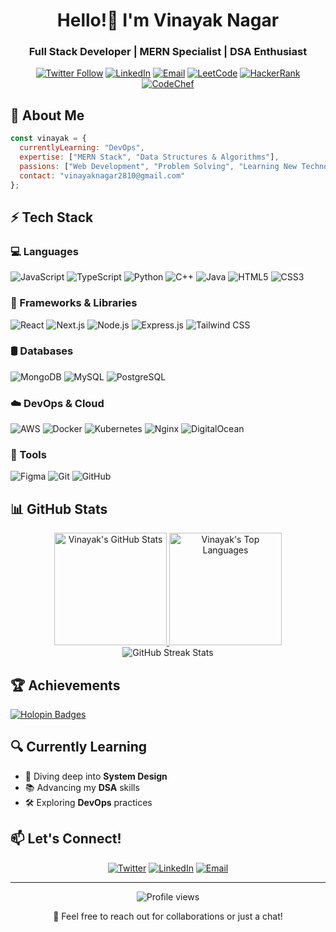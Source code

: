 <div align="center">
  
# Hello!👋 I'm Vinayak Nagar

### Full Stack Developer | MERN Specialist | DSA Enthusiast

[![Twitter Follow](https://img.shields.io/twitter/follow/vinayaknagar09?logo=twitter&style=for-the-badge)](https://twitter.com/vinayaknagar09)
[![LinkedIn](https://img.shields.io/badge/LinkedIn-Connect-blue?style=for-the-badge&logo=linkedin)](https://linkedin.com/in/vinayak-nagar-113022252)
[![Email](https://img.shields.io/badge/Email-Contact-red?style=for-the-badge&logo=gmail)](mailto:vinayaknagar2810@gmail.com)
[![LeetCode](https://img.shields.io/badge/LeetCode-Profile-orange?style=for-the-badge&logo=leetcode)](https://www.leetcode.com/vinayaknagar)
[![HackerRank](https://img.shields.io/badge/HackerRank-Profile-brightgreen?style=for-the-badge&logo=hackerrank)](https://www.hackerrank.com/vinayaknagar2003)
[![CodeChef](https://img.shields.io/badge/CodeChef-Profile-brown?style=for-the-badge&logo=codechef)](https://www.codechef.com/users/vinayaknagar)

</div>

## 🚀 About Me

```javascript
const vinayak = {
  currentlyLearning: "DevOps",
  expertise: ["MERN Stack", "Data Structures & Algorithms"],
  passions: ["Web Development", "Problem Solving", "Learning New Technologies"],
  contact: "vinayaknagar2810@gmail.com"
};
```

## ⚡ Tech Stack

### 💻 Languages
![JavaScript](https://img.shields.io/badge/JavaScript-F7DF1E?style=for-the-badge&logo=javascript&logoColor=black)
![TypeScript](https://img.shields.io/badge/TypeScript-007ACC?style=for-the-badge&logo=typescript&logoColor=white)
![Python](https://img.shields.io/badge/Python-3776AB?style=for-the-badge&logo=python&logoColor=white)
![C++](https://img.shields.io/badge/C++-00599C?style=for-the-badge&logo=cplusplus&logoColor=white)
![Java](https://img.shields.io/badge/Java-ED8B00?style=for-the-badge&logo=java&logoColor=white)
![HTML5](https://img.shields.io/badge/HTML5-E34F26?style=for-the-badge&logo=html5&logoColor=white)
![CSS3](https://img.shields.io/badge/CSS3-1572B6?style=for-the-badge&logo=css3&logoColor=white)

### 🚀 Frameworks & Libraries
![React](https://img.shields.io/badge/React-20232A?style=for-the-badge&logo=react&logoColor=61DAFB)
![Next.js](https://img.shields.io/badge/Next.js-000000?style=for-the-badge&logo=nextdotjs&logoColor=white)
![Node.js](https://img.shields.io/badge/Node.js-339933?style=for-the-badge&logo=nodedotjs&logoColor=white)
![Express.js](https://img.shields.io/badge/Express.js-000000?style=for-the-badge&logo=express&logoColor=white)
![Tailwind CSS](https://img.shields.io/badge/Tailwind_CSS-38B2AC?style=for-the-badge&logo=tailwind-css&logoColor=white)

### 🛢️ Databases
![MongoDB](https://img.shields.io/badge/MongoDB-4EA94B?style=for-the-badge&logo=mongodb&logoColor=white)
![MySQL](https://img.shields.io/badge/MySQL-4479A1?style=for-the-badge&logo=mysql&logoColor=white)
![PostgreSQL](https://img.shields.io/badge/PostgreSQL-316192?style=for-the-badge&logo=postgresql&logoColor=white)

### ☁️ DevOps & Cloud
![AWS](https://img.shields.io/badge/AWS-232F3E?style=for-the-badge&logo=amazon-aws&logoColor=white)
![Docker](https://img.shields.io/badge/Docker-2496ED?style=for-the-badge&logo=docker&logoColor=white)
![Kubernetes](https://img.shields.io/badge/Kubernetes-326CE5?style=for-the-badge&logo=kubernetes&logoColor=white)
![Nginx](https://img.shields.io/badge/Nginx-009639?style=for-the-badge&logo=nginx&logoColor=white)
![DigitalOcean](https://img.shields.io/badge/DigitalOcean-0080FF?style=for-the-badge&logo=digitalocean&logoColor=white)

### 🔧 Tools
![Figma](https://img.shields.io/badge/Figma-F24E1E?style=for-the-badge&logo=figma&logoColor=white)
![Git](https://img.shields.io/badge/Git-F05032?style=for-the-badge&logo=git&logoColor=white)
![GitHub](https://img.shields.io/badge/GitHub-100000?style=for-the-badge&logo=github&logoColor=white)

## 📊 GitHub Stats

<div align="center">
  <a href="https://github.com/vinayak2k03">
    <img height="180em" src="https://github-readme-stats.vercel.app/api?username=vinayak2k03&show_icons=true&theme=tokyonight&include_all_commits=true&count_private=true" alt="Vinayak's GitHub Stats"/>
    <img height="180em" src="https://github-readme-stats.vercel.app/api/top-langs/?username=vinayak2k03&layout=compact&langs_count=8&theme=tokyonight" alt="Vinayak's Top Languages"/>
  </a>
</div>

<div align="center">
  <img src="https://github-readme-streak-stats.herokuapp.com/?user=vinayak2k03&theme=tokyonight" alt="GitHub Streak Stats"/>
</div>

## 🏆 Achievements

[![Holopin Badges](https://holopin.me/vinayak2k03)](https://holopin.io/@vinayak2k03)

## 🔍 Currently Learning

- 🌱 Diving deep into **System Design**
- 📚 Advancing my **DSA** skills
- 🛠️ Exploring **DevOps** practices

## 📫 Let's Connect!

<div align="center">
  
[![Twitter](https://img.shields.io/badge/Twitter-1DA1F2?style=for-the-badge&logo=twitter&logoColor=white)](https://twitter.com/vinayaknagar09)
[![LinkedIn](https://img.shields.io/badge/LinkedIn-0077B5?style=for-the-badge&logo=linkedin&logoColor=white)](https://linkedin.com/in/vinayak-nagar-113022252)
[![Email](https://img.shields.io/badge/Email-D14836?style=for-the-badge&logo=gmail&logoColor=white)](mailto:vinayaknagar2810@gmail.com)

</div>

---

<div align="center">
  <img src="https://komarev.com/ghpvc/?username=vinayak2k03&label=Profile%20views&color=0e75b6&style=flat" alt="Profile views" />
  <p>💬 Feel free to reach out for collaborations or just a chat!</p>
</div>
